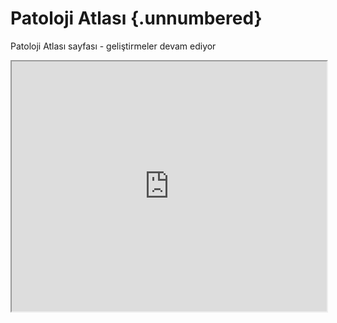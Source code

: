 # Patoloji Atlası {.unnumbered}

Patoloji Atlası sayfası - geliştirmeler devam ediyor


<iframe src="https://pathologyatlas.github.io/glycogenstorage/HE.html" width="100%" height="400px"></iframe>

